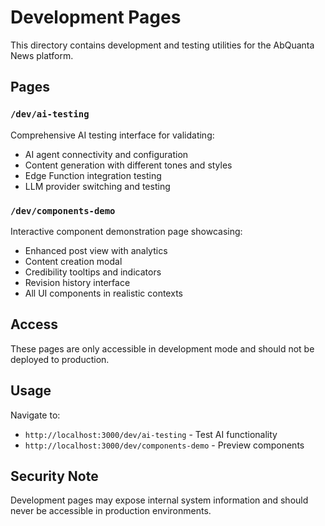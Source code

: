 # Development Pages

This directory contains development and testing utilities for the AbQuanta News platform.

## Pages

### `/dev/ai-testing`
Comprehensive AI testing interface for validating:
- AI agent connectivity and configuration
- Content generation with different tones and styles  
- Edge Function integration testing
- LLM provider switching and testing

### `/dev/components-demo`
Interactive component demonstration page showcasing:
- Enhanced post view with analytics
- Content creation modal
- Credibility tooltips and indicators
- Revision history interface
- All UI components in realistic contexts

## Access

These pages are only accessible in development mode and should not be deployed to production.

## Usage

Navigate to:
- `http://localhost:3000/dev/ai-testing` - Test AI functionality
- `http://localhost:3000/dev/components-demo` - Preview components

## Security Note

Development pages may expose internal system information and should never be accessible in production environments.
